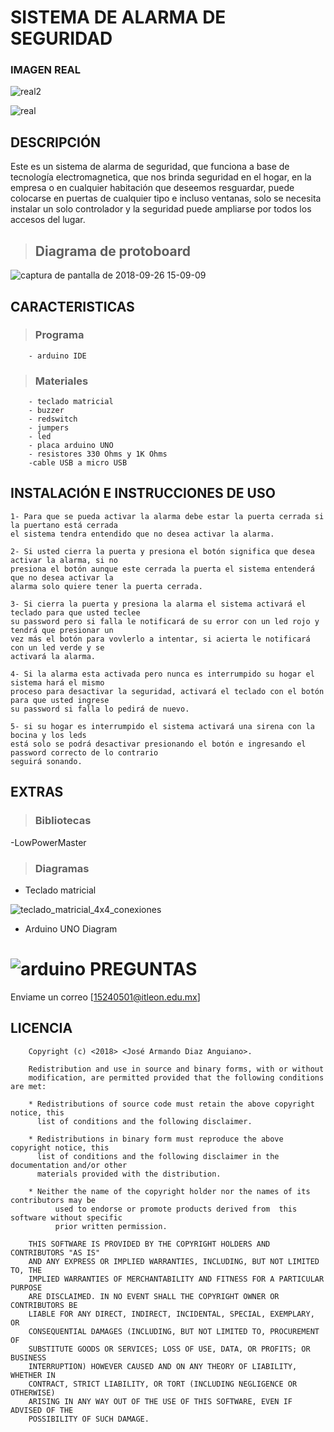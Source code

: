 SISTEMA DE ALARMA DE SEGURIDAD 
==============================

### IMAGEN REAL
![real2](https://user-images.githubusercontent.com/43178846/46343675-2ce25780-c604-11e8-8f48-04687a7829ca.jpeg)

![real](https://user-images.githubusercontent.com/43178846/46343686-34096580-c604-11e8-9c25-71cdadaa2e1c.jpeg)

## DESCRIPCIÓN


Este es un sistema de alarma de seguridad, que funciona a base de tecnología electromagnetica, que nos brinda seguridad en el hogar, en la empresa o en cualquier habitación que deseemos resguardar, puede colocarse en puertas de cualquier tipo e incluso ventanas, solo se necesita instalar un solo controlador  y la seguridad puede ampliarse por todos los accesos del lugar.

> ## Diagrama de protoboard

![captura de pantalla de 2018-09-26 15-09-09](https://user-images.githubusercontent.com/43178846/46112883-cdbeb600-c1b1-11e8-82af-de3ba27fbf9d.png)


## CARACTERISTICAS 
> ### Programa
        - arduino IDE

> ### Materiales 
        - teclado matricial
        - buzzer
        - redswitch
        - jumpers
        - led
        - placa arduino UNO
        - resistores 330 Ohms y 1K Ohms
        -cable USB a micro USB


## INSTALACIÓN E INSTRUCCIONES DE USO

    1- Para que se pueda activar la alarma debe estar la puerta cerrada si la puertano está cerrada
    el sistema tendra entendido que no desea activar la alarma.
    
    2- Si usted cierra la puerta y presiona el botón significa que desea activar la alarma, si no
    presiona el botón aunque este cerrada la puerta el sistema entenderá que no desea activar la 
    alarma solo quiere tener la puerta cerrada.
    
	3- Si cierra la puerta y presiona la alarma el sistema activará el teclado para que usted teclee 
    su password pero si falla le notificará de su error con un led rojo y tendrá que presionar un 
    vez más el botón para vovlerlo a intentar, si acierta le notificará con un led verde y se 
    activará la alarma.
    
	4- Si la alarma esta activada pero nunca es interrumpido su hogar el sistema hará el mismo 
    proceso para desactivar la seguridad, activará el teclado con el botón para que usted ingrese 
    su password si falla lo pedirá de nuevo.
    
	5- si su hogar es interrumpido el sistema activará una sirena con la bocina y los leds 
    está solo se podrá desactivar presionando el botón e ingresando el password correcto de lo contrario 
    seguirá sonando.


## EXTRAS 
> ### Bibliotecas 
-LowPowerMaster

> ### Diagramas 
- Teclado matricial

![teclado_matricial_4x4_conexiones](https://user-images.githubusercontent.com/43178846/46113427-efb93800-c1b3-11e8-8c5d-08d20dafbcfb.png)
- Arduino UNO Diagram
 
![arduino](https://user-images.githubusercontent.com/43178846/46113664-ee3c3f80-c1b4-11e8-9f07-9cddca570c8e.jpg)
PREGUNTAS
=========

Enviame un correo [15240501@itleon.edu.mx]

## LICENCIA 
		Copyright (c) <2018> <José Armando Diaz Anguiano>.

		Redistribution and use in source and binary forms, with or without
		modification, are permitted provided that the following conditions are met:

		* Redistributions of source code must retain the above copyright notice, this 
		  list of conditions and the following disclaimer.

		* Redistributions in binary form must reproduce the above copyright notice, this
	 	  list of conditions and the following disclaimer in the documentation and/or other
		  materials provided with the distribution.

		* Neither the name of the copyright holder nor the names of its contributors may be
	          used to endorse or promote products derived from  this software without specific 
	          prior written permission.

		THIS SOFTWARE IS PROVIDED BY THE COPYRIGHT HOLDERS AND CONTRIBUTORS "AS IS"
		AND ANY EXPRESS OR IMPLIED WARRANTIES, INCLUDING, BUT NOT LIMITED TO, THE
		IMPLIED WARRANTIES OF MERCHANTABILITY AND FITNESS FOR A PARTICULAR PURPOSE
		ARE DISCLAIMED. IN NO EVENT SHALL THE COPYRIGHT OWNER OR CONTRIBUTORS BE
		LIABLE FOR ANY DIRECT, INDIRECT, INCIDENTAL, SPECIAL, EXEMPLARY, OR
		CONSEQUENTIAL DAMAGES (INCLUDING, BUT NOT LIMITED TO, PROCUREMENT OF
		SUBSTITUTE GOODS OR SERVICES; LOSS OF USE, DATA, OR PROFITS; OR BUSINESS
		INTERRUPTION) HOWEVER CAUSED AND ON ANY THEORY OF LIABILITY, WHETHER IN
		CONTRACT, STRICT LIABILITY, OR TORT (INCLUDING NEGLIGENCE OR OTHERWISE)
		ARISING IN ANY WAY OUT OF THE USE OF THIS SOFTWARE, EVEN IF ADVISED OF THE
		POSSIBILITY OF SUCH DAMAGE.

